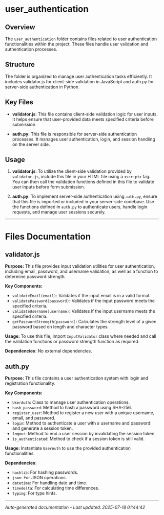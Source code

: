 # user_authentication

## Overview
The `user_authentication` folder contains files related to user authentication functionalities within the project. These files handle user validation and authentication processes.

## Structure
The folder is organized to manage user authentication tasks efficiently. It includes validator.js for client-side validation in JavaScript and auth.py for server-side authentication in Python.

## Key Files
- **validator.js**: This file contains client-side validation logic for user inputs. It helps ensure that user-provided data meets specified criteria before submission.
  
- **auth.py**: This file is responsible for server-side authentication processes. It manages user authentication, login, and session handling on the server side.

## Usage
1. **validator.js**: To utilize the client-side validation provided by `validator.js`, include this file in your HTML file using a `<script>` tag. You can then call the validation functions defined in this file to validate user inputs before form submission.

2. **auth.py**: To implement server-side authentication using `auth.py`, ensure that this file is imported or included in your server-side codebase. Use the functions defined in `auth.py` to authenticate users, handle login requests, and manage user sessions securely.

---

# Files Documentation

## validator.js

**Purpose:** This file provides input validation utilities for user authentication, including email, password, and username validation, as well as a function to determine password strength.

**Key Components:**
- `validateEmail(email)`: Validates if the input email is in a valid format.
- `validatePassword(password)`: Validates if the input password meets the specified criteria.
- `validateUsername(username)`: Validates if the input username meets the specified criteria.
- `getPasswordStrength(password)`: Calculates the strength level of a given password based on length and character types.

**Usage:** To use this file, import `InputValidator` class where needed and call the validation functions or password strength function as required.

**Dependencies:** No external dependencies.

## auth.py

**Purpose:** This file contains a user authentication system with login and registration functionality.

**Key Components:**
- `UserAuth`: Class to manage user authentication operations.
- `hash_password`: Method to hash a password using SHA-256.
- `register_user`: Method to register a new user with a unique username, email, and password.
- `login`: Method to authenticate a user with a username and password and generate a session token.
- `logout`: Method to end a user session by invalidating the session token.
- `is_authenticated`: Method to check if a session token is still valid.

**Usage:** Instantiate `UserAuth` to use the provided authentication functionalities.

**Dependencies:**
- `hashlib`: For hashing passwords.
- `json`: For JSON operations.
- `datetime`: For handling date and time.
- `timedelta`: For calculating time differences.
- `typing`: For type hints.

---
*Auto-generated documentation - Last updated: 2025-07-18 01:44:42*

